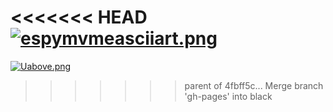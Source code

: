 <<<<<<< HEAD
[![espymvmeasciiart.png](https://s8.postimg.org/5acaw0is5/espymvmeasciiart.png)](https://postimg.org/image/d32ynzor5/)
=======
[![Uabove.png](https://s22.postimg.org/79lz8u77l/Uabove.png)](https://postimg.org/image/m5kigfim5/)
>>>>>>> parent of 4fbff5c... Merge branch 'gh-pages' into black
